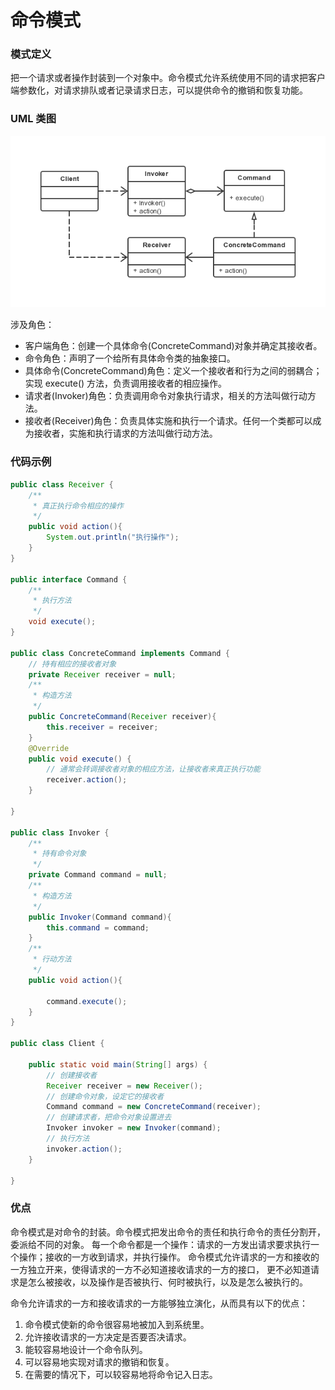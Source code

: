 命令模式
===

### 模式定义

把一个请求或者操作封装到一个对象中。命令模式允许系统使用不同的请求把客户端参数化，对请求排队或者记录请求日志，可以提供命令的撤销和恢复功能。

### UML 类图

![命令模式](img/19-command.png)

涉及角色：

- 客户端角色：创建一个具体命令(ConcreteCommand)对象并确定其接收者。
- 命令角色：声明了一个给所有具体命令类的抽象接口。
- 具体命令(ConcreteCommand)角色：定义一个接收者和行为之间的弱耦合；实现 execute() 方法，负责调用接收者的相应操作。
- 请求者(Invoker)角色：负责调用命令对象执行请求，相关的方法叫做行动方法。
- 接收者(Receiver)角色：负责具体实施和执行一个请求。任何一个类都可以成为接收者，实施和执行请求的方法叫做行动方法。

### 代码示例

```java
public class Receiver {
    /**
     * 真正执行命令相应的操作
     */
    public void action(){
        System.out.println("执行操作");
    }
}

public interface Command {
    /**
     * 执行方法
     */
    void execute();
}

public class ConcreteCommand implements Command {
    // 持有相应的接收者对象
    private Receiver receiver = null;
    /**
     * 构造方法
     */
    public ConcreteCommand(Receiver receiver){
        this.receiver = receiver;
    }
    @Override
    public void execute() {
        // 通常会转调接收者对象的相应方法，让接收者来真正执行功能
        receiver.action();
    }

}

public class Invoker {
    /**
     * 持有命令对象
     */
    private Command command = null;
    /**
     * 构造方法
     */
    public Invoker(Command command){
        this.command = command;
    }
    /**
     * 行动方法
     */
    public void action(){

        command.execute();
    }
}

public class Client {

    public static void main(String[] args) {
        // 创建接收者
        Receiver receiver = new Receiver();
        // 创建命令对象，设定它的接收者
        Command command = new ConcreteCommand(receiver);
        // 创建请求者，把命令对象设置进去
        Invoker invoker = new Invoker(command);
        // 执行方法
        invoker.action();
    }

}
```

### 优点

命令模式是对命令的封装。命令模式把发出命令的责任和执行命令的责任分割开，委派给不同的对象。
每一个命令都是一个操作：请求的一方发出请求要求执行一个操作；接收的一方收到请求，并执行操作。
命令模式允许请求的一方和接收的一方独立开来，使得请求的一方不必知道接收请求的一方的接口，
更不必知道请求是怎么被接收，以及操作是否被执行、何时被执行，以及是怎么被执行的。

命令允许请求的一方和接收请求的一方能够独立演化，从而具有以下的优点：

1. 命令模式使新的命令很容易地被加入到系统里。
2. 允许接收请求的一方决定是否要否决请求。
3. 能较容易地设计一个命令队列。
4. 可以容易地实现对请求的撤销和恢复。
5. 在需要的情况下，可以较容易地将命令记入日志。
